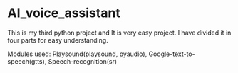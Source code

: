 # AI_voice_assistant
This is my third python project and It is very easy project.
I have divided it in four parts for easy understanding.

Modules used: Playsound(playsound, pyaudio), Google-text-to-speech(gtts), Speech-recognition(sr)
